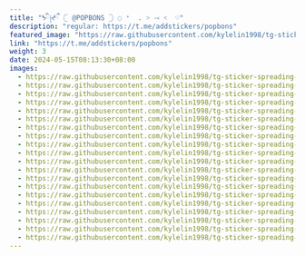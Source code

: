 ```yaml
---
title: "ᖭི༏ᖫྀ 𓊆 @POPBONS 𓊇 ◌ ⁺  . ˃ ⤙ ˂  ♡"
description: "regular: https://t.me/addstickers/popbons"
featured_image: "https://raw.githubusercontent.com/kylelin1998/tg-sticker-spreading-worldwide-images/main/img/7ca3981d-18fd-4514-ac03-97046aaf5b57.jpg"
link: "https://t.me/addstickers/popbons"
weight: 3
date: 2024-05-15T08:13:30+08:00
images:
  - https://raw.githubusercontent.com/kylelin1998/tg-sticker-spreading-worldwide-images/main/img/7ca3981d-18fd-4514-ac03-97046aaf5b57.jpg
  - https://raw.githubusercontent.com/kylelin1998/tg-sticker-spreading-worldwide-images/main/img/e8f2a408-0c2d-4e9b-9e1a-e28d23bf0764.jpg
  - https://raw.githubusercontent.com/kylelin1998/tg-sticker-spreading-worldwide-images/main/img/f3038a9e-337e-4694-a98a-04524b845197.jpg
  - https://raw.githubusercontent.com/kylelin1998/tg-sticker-spreading-worldwide-images/main/img/4efbdb38-0d96-43ed-bf51-0836649000bb.jpg
  - https://raw.githubusercontent.com/kylelin1998/tg-sticker-spreading-worldwide-images/main/img/1ffadcf7-3401-4930-8e0d-df65f21b4aee.jpg
  - https://raw.githubusercontent.com/kylelin1998/tg-sticker-spreading-worldwide-images/main/img/e44c8182-63dc-4a93-84d9-402f36bfca2a.jpg
  - https://raw.githubusercontent.com/kylelin1998/tg-sticker-spreading-worldwide-images/main/img/698105b9-fb99-4ae8-8083-f56b75b0bd16.jpg
  - https://raw.githubusercontent.com/kylelin1998/tg-sticker-spreading-worldwide-images/main/img/0c0397c5-060d-4d12-8a4c-26ee85ffd618.jpg
  - https://raw.githubusercontent.com/kylelin1998/tg-sticker-spreading-worldwide-images/main/img/82e14f49-7bff-4446-88a5-407b7b06728e.jpg
  - https://raw.githubusercontent.com/kylelin1998/tg-sticker-spreading-worldwide-images/main/img/356f767d-97e5-433e-a9de-554715500d6d.jpg
  - https://raw.githubusercontent.com/kylelin1998/tg-sticker-spreading-worldwide-images/main/img/e48b3301-befd-4a94-ba18-3136fe8e9bf9.jpg
  - https://raw.githubusercontent.com/kylelin1998/tg-sticker-spreading-worldwide-images/main/img/88e52bff-37de-4314-8722-c7ad57597f71.jpg
  - https://raw.githubusercontent.com/kylelin1998/tg-sticker-spreading-worldwide-images/main/img/10aef4df-8796-4142-8bee-ecd36cf72461.jpg
  - https://raw.githubusercontent.com/kylelin1998/tg-sticker-spreading-worldwide-images/main/img/e7c94974-c1b1-4781-955a-d950e8d96651.jpg
  - https://raw.githubusercontent.com/kylelin1998/tg-sticker-spreading-worldwide-images/main/img/d51ab880-0452-45ff-b5a4-ad5526d5e980.jpg
  - https://raw.githubusercontent.com/kylelin1998/tg-sticker-spreading-worldwide-images/main/img/e6b0fb61-5143-498c-8fbc-b5809ea0e122.jpg
  - https://raw.githubusercontent.com/kylelin1998/tg-sticker-spreading-worldwide-images/main/img/af0a4c82-e0d5-4bc3-aec0-e1864de462c8.jpg
  - https://raw.githubusercontent.com/kylelin1998/tg-sticker-spreading-worldwide-images/main/img/11722075-4b1a-403b-8183-733124cf1198.jpg
  - https://raw.githubusercontent.com/kylelin1998/tg-sticker-spreading-worldwide-images/main/img/6302344f-e95a-48ed-807e-f552a8398a80.jpg
  - https://raw.githubusercontent.com/kylelin1998/tg-sticker-spreading-worldwide-images/main/img/fa5fd96d-f79a-473a-a75e-f58e5709d893.jpg
---
```

